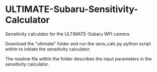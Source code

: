 # ULTIMATE-Subaru-Sensitivity-Calculator

Sensitivity calculator for the ULTIMATE-Subaru WFI camera.

Download the "ultimate" folder and run the sens_calc.py python script within to initiate the sensitivity calculator.

The readme file within the folder describes the input parameters in the sensitivity calculator.
